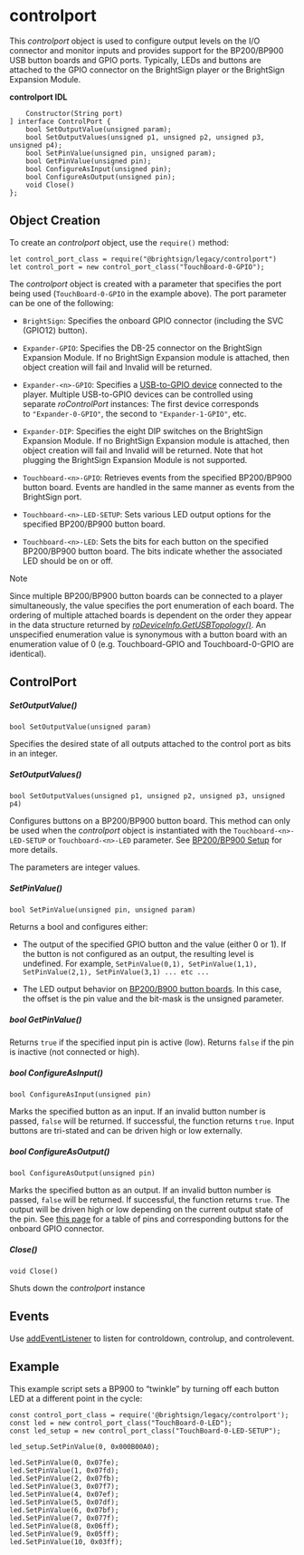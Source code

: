 # controlport

This *controlport* object is used to configure output levels on the I/O connector and monitor inputs and provides support for the BP200/BP900 USB button boards and GPIO ports. Typically, LEDs and buttons are attached to the GPIO connector on the BrightSign player or the BrightSign Expansion Module.

**controlport IDL**

```
    Constructor(String port)
] interface ControlPort {
    bool SetOutputValue(unsigned param);
    bool SetOutputValues(unsigned p1, unsigned p2, unsigned p3, unsigned p4);
    bool SetPinValue(unsigned pin, unsigned param);
    bool GetPinValue(unsigned pin);
    bool ConfigureAsInput(unsigned pin);
    bool ConfigureAsOutput(unsigned pin);
    void Close()
};
```

## Object Creation

To create an *controlport* object, use the `require()` method:

```
let control_port_class = require("@brightsign/legacy/controlport")
let control_port = new control_port_class("TouchBoard-0-GPIO");
```

The c*ontrolport* object is created with a parameter that specifies the port being used (`TouchBoard-0-GPIO` in the example above). The port parameter can be one of the following:

*   `BrightSign`: Specifies the onboard GPIO connector (including the SVC (GPIO12) button).
    
*   `Expander-GPIO`: Specifies the DB-25 connector on the BrightSign Expansion Module. If no BrightSign Expansion module is attached, then object creation will fail and Invalid will be returned.
    
*   `Expander-<n>-GPIO`: Specifies a [USB-to-GPIO device](https://www.brightsign.biz/digital-signage-products/accessories/USB-C-Cables) connected to the player. Multiple USB-to-GPIO devices can be controlled using separate *roControlPort* instances: The first device corresponds to `"Expander-0-GPIO"`, the second to `"Expander-1-GPIO"`, etc.
    
*   `Expander-DIP`: Specifies the eight DIP switches on the BrightSign Expansion Module. If no BrightSign Expansion module is attached, then object creation will fail and Invalid will be returned. Note that hot plugging the BrightSign Expansion Module is not supported.
    
*   `Touchboard-<n>-GPIO`: Retrieves events from the specified BP200/BP900 button board. Events are handled in the same manner as events from the BrightSign port.
    
*   `Touchboard-<n>-LED-SETUP`: Sets various LED output options for the specified BP200/BP900 button board.
    
*   `Touchboard-<n>-LED`: Sets the bits for each button on the specified BP200/BP900 button board. The bits indicate whether the associated LED should be on or off.
    

> [!NOTE]
> Since multiple BP200/BP900 button boards can be connected to a player simultaneously, the <n> value specifies the port enumeration of each board. The ordering of multiple attached boards is dependent on the order they appear in the data structure returned by [*roDeviceInfo.GetUSBTopology()*](../../../developers/brightscript/object-reference/system-objects/rodeviceinfo.md). An unspecified enumeration value is synonymous with a button board with an enumeration value of 0 (e.g. Touchboard-GPIO and Touchboard-0-GPIO are identical).

## ControlPort

##### SetOutputValue()

```
bool SetOutputValue(unsigned param)
```

Specifies the desired state of all outputs attached to the control port as bits in an integer. 

##### SetOutputValues()

```
bool SetOutputValues(unsigned p1, unsigned p2, unsigned p3, unsigned p4)
```

Configures buttons on a BP200/BP900 button board. This method can only be used when the c*ontrolport* object is instantiated with the `Touchboard-<n>-LED-SETUP` or `Touchboard-<n>-LED` parameter. See [BP200/BP900 Setup](https://docs.brightsign.biz/display/DOC/roControlPort#roControlPort-bp_setup) for more details.

The parameters are integer values.

##### SetPinValue()

```
bool SetPinValue(unsigned pin, unsigned param)
```

Returns a bool and configures either:

*   The output of the specified GPIO button and the value (either 0 or 1). If the button is not configured as an output, the resulting level is undefined. For example, `SetPinValue(0,1), SetPinValue(1,1), SetPinValue(2,1), SetPinValue(3,1) ... etc ...`
    
*   The LED output behavior on [BP200/B900 button boards](https://docs.brightsign.biz/display/DOC/roControlPort#roControlPort-bp_setup). In this case, the offset is the pin value and the bit-mask is the unsigned parameter.
    

##### bool GetPinValue()

Returns `true` if the specified input pin is active (low). Returns `false` if the pin is inactive (not connected or high).

##### bool ConfigureAsInput()

```
bool ConfigureAsInput(unsigned pin)
```

Marks the specified button as an input. If an invalid button number is passed, `false` will be returned. If successful, the function returns `true`. Input buttons are tri-stated and can be driven high or low externally.

##### bool ConfigureAsOutput()

```
bool ConfigureAsOutput(unsigned pin)
```

Marks the specified button as an output. If an invalid button number is passed, `false` will be returned. If successful, the function returns `true`. The output will be driven high or low depending on the current output state of the pin. See [this page](https://brightsign.atlassian.net/wiki/spaces/DOC/pages/370676258/XTx43+Hardware+Interfaces#XTx43HardwareInterfaces-gpio_table) for a table of pins and corresponding buttons for the onboard GPIO connector.

##### Close()

```
void Close()
```

Shuts down the c*ontrolport* instance

## Events

Use [addEventListener](../javascript-apis/javascript-event-handling.md) to listen for controldown, controlup, and controlevent.

## Example

This example script sets a BP900 to “twinkle” by turning off each button LED at a different point in the cycle:

```
const control_port_class = require('@brightsign/legacy/controlport');
const led = new control_port_class("TouchBoard-0-LED");
const led_setup = new control_port_class("TouchBoard-0-LED-SETUP");

led_setup.SetPinValue(0, 0x000B00A0);

led.SetPinValue(0, 0x07fe);
led.SetPinValue(1, 0x07fd);
led.SetPinValue(2, 0x07fb);
led.SetPinValue(3, 0x07f7);
led.SetPinValue(4, 0x07ef);
led.SetPinValue(5, 0x07df);
led.SetPinValue(6, 0x07bf);
led.SetPinValue(7, 0x077f);
led.SetPinValue(8, 0x06ff);
led.SetPinValue(9, 0x05ff);
led.SetPinValue(10, 0x03ff);
```